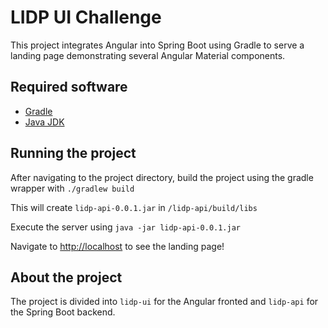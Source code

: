 # LIDP UI Challenge

This project integrates Angular into Spring Boot using Gradle to serve a landing page demonstrating several Angular Material components.

## Required software

* [Gradle](https://gradle.org)
* [Java JDK](https://www.oracle.com/technetwork/java/javase/downloads/jdk8-downloads-2133151.html)

## Running the project

After navigating to the project directory, build the project using the gradle wrapper with `./gradlew build`

This will create `lidp-api-0.0.1.jar` in `/lidp-api/build/libs`

Execute the server using `java -jar lidp-api-0.0.1.jar`

Navigate to [http://localhost](http://localhost/) to see the landing page!

## About the project

The project is divided into `lidp-ui` for the Angular fronted and `lidp-api` for the Spring Boot backend.
  
